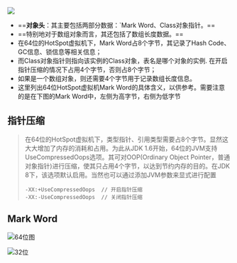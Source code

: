 ![](https://youpaiyun.zongqilive.cn/image/20200708170053.png)





- ==**对象头**：其主要包括两部分数据：`Mark Word、Class对象指针。==
- ==特别地对于数组对象而言，其还包括了数组长度数据。==
- 在64位的HotSpot虚拟机下，Mark Word占8个字节，其记录了Hash Code、GC信息、锁信息等相关信息；
- 而Class对象指针则指向该实例的Class对象，表名是哪个对象的实例. 在开启指针压缩的情况下占用4个字节，否则占8个字节；
- 如果是一个数组对象，则还需要4个字节用于记录数组长度信息。
- 这里列出64位HotSpot虚拟机Mark Word的具体含义，以供参考。需要注意的是在下图的Mark Word中，左侧为高字节，右侧为低字节



## 指针压缩

> 在64位的HotSpot虚拟机下，类型指针、引用类型需要占8个字节。显然这大大增加了内存的消耗和占用。为此从JDK 1.6开始，64位的JVM支持UseCompressedOops选项。其可对OOP(Ordinary Object Pointer，普通对象指针)进行压缩，使其只占用4个字节，以达到节约内存的目的。在JDK 8下，该选项默认启用。当然也可以通过添加JVM参数来显式进行配置
>
> ```
> -XX:+UseCompressedOops  // 开启指针压缩
> -XX:-UseCompressedOops  // 关闭指针压缩
> ```
>
> 

## Mark Word



![64位图](https://youpaiyun.zongqilive.cn/image/20200708170208.png)

![32位](https://youpaiyun.zongqilive.cn/image/20200709152730.png)





